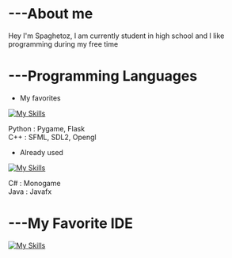 
# ---About me

Hey I'm Spaghetoz, I am currently student in high school and I like programming during my free time





# ---Programming Languages

- My favorites

[![My Skills](https://skillicons.dev/icons?i=cpp,py)](https://skillicons.dev)

Python : Pygame, Flask 
<br/>
C++ : SFML, SDL2, Opengl
<br/>

- Already used

[![My Skills](https://skillicons.dev/icons?i=cs,java,js)](https://skillicons.dev)

C# : Monogame
<br/>
Java : Javafx

# ---My Favorite IDE

[![My Skills](https://skillicons.dev/icons?i=vscode)](https://skillicons.dev)
